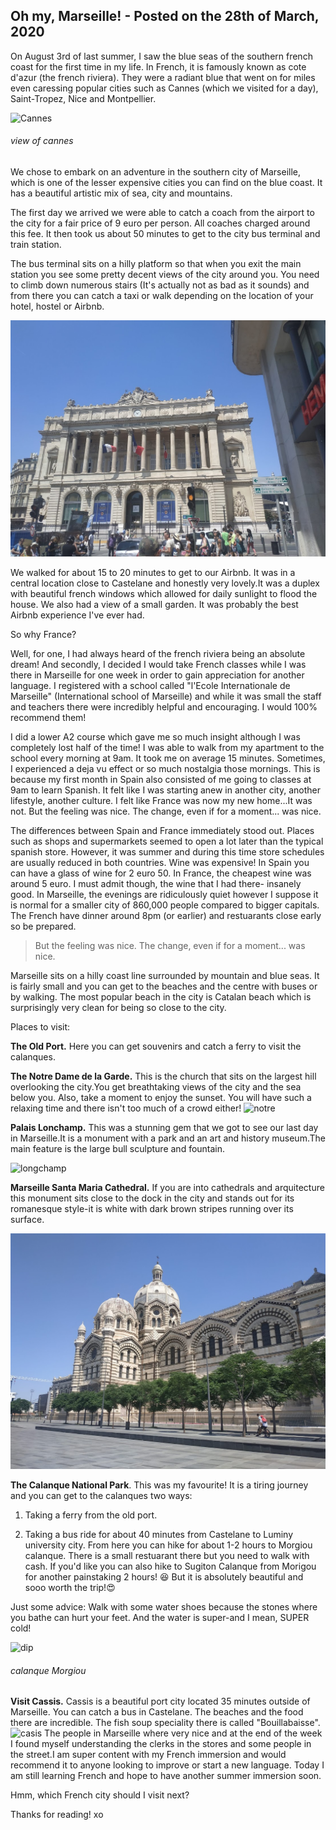 ## Oh my, Marseille! - Posted on the 28th of March, 2020

On August 3rd of last summer, I saw the blue seas of the southern french coast for the first time in my life. In French, it is famously known as cote d'azur (the french riviera). They were a radiant blue that went on for miles even caressing popular cities such as Cannes (which we visited for a day), Saint-Tropez, Nice and Montpellier.

![Cannes](/img/cannesview.jpg)

###### view of cannes

We chose to embark on an adventure in the southern city of Marseille, which is one of the lesser expensive cities you can find on the blue coast. It has a beautiful artistic mix of sea, city and mountains.

The first day we arrived we were able to catch a coach from the airport to the city for a fair price of 9 euro per person. All coaches charged around this fee. It then took us about 50 minutes to get to the city bus terminal and train station.

The bus terminal sits on a hilly platform so that when you exit the main station you see some pretty decent views of the city around you. You need to climb down numerous stairs (It's actually not as bad as it sounds) and from there you can catch a taxi or walk depending on the location of your hotel, hostel or Airbnb.

![The center](/img/center.jpg)

We walked for about 15 to 20 minutes to get to our Airbnb. It was in a central location close to Castelane and honestly very lovely.It was a duplex with beautiful french windows which allowed for daily sunlight to flood the house. We also had a view of a small garden. It was probably the best Airbnb experience I've ever had.

So why France?

Well, for one, I had always heard of the french riviera being an absolute dream! And secondly, I decided I would take French classes while I was there in Marseille for one week in order to gain appreciation for another language. I registered with a school called "l'Ecole Internationale de Marseille" (International school of Marseille) and while it was small the staff and teachers there were incredibly helpful and encouraging. I would 100% recommend them!

I did a lower A2 course which gave me so much insight although I was completely lost half of the time!
I was able to walk from my apartment to the school every morning at 9am. It took me on average 15 minutes. Sometimes, I experienced a deja vu effect or so much nostalgia those mornings. This is because my first month in Spain also consisted of me going to classes at 9am to learn Spanish. It felt like I was starting anew in another city, another lifestyle, another culture. I felt like France was now my new home...It was not. But the feeling was nice. The change, even if for a moment... was nice.

The differences between Spain and France immediately stood out. Places such as shops and supermarkets seemed to open a lot later than the typical spanish store. However, it was summer and during this time store schedules are usually reduced in both countries. Wine was expensive! In Spain you can have a glass of wine for 2 euro 50. In France, the cheapest wine was around 5 euro. I must admit though, the wine that I had there- insanely good. In Marseille, the evenings are ridiculously quiet however I suppose it is normal for a smaller city of 860,000 people compared to bigger capitals. The French have dinner around 8pm (or earlier) and restuarants close early so be prepared.

> But the feeling was nice. The change, even if for a moment... was nice.

Marseille sits on a hilly coast line surrounded by mountain and blue seas. It is fairly small and you can get to the beaches and the centre with buses or by walking. The most popular beach in the city is Catalan beach which is surprisingly very clean for being so close to the city.

Places to visit:

**The Old Port.** Here you can get souvenirs and catch a ferry to visit the calanques.

**The Notre Dame de la Garde.** This is the church that sits on the largest hill overlooking the city.You get breathtaking views of the city and the sea below you. Also, take a moment to enjoy the sunset. You will have such a relaxing time and there isn't too much of a crowd either!
![notre](/img/notre2.jpg)

**Palais Lonchamp.** This was a stunning gem that we got to see our last day in Marseille.It is a monument with a park and an art and history museum.The main feature is the large bull sculpture and fountain.

![longchamp](/img/longchamp.jpg)

**Marseille Santa Maria Cathedral.** If you are into cathedrals and arquitecture this monument sits close to the dock in the city and stands out for its romanesque style-it is white with dark brown stripes running over its surface.

![cathedral](/img/cathedral.jpg)

**The Calanque National Park**. This was my favourite! It is a tiring journey and you can get to the calanques two ways:

1. Taking a ferry from the old port.

2. Taking a bus ride for about 40 minutes from Castelane to Luminy university city. From here you can hike for about 1-2 hours to Morgiou calanque. There is a small restuarant there but you need to walk with cash. If you'd like you can also hike to Sugiton Calanque from Morigou for another painstaking 2 hours! 😆 But it is absolutely beautiful and sooo worth the trip!😍

Just some advice: Walk with some water shoes because the stones where you bathe can hurt your feet. And the water is super-and I mean, SUPER cold!

![dip](/img/dip.jpg)

###### calanque Morgiou

**Visit Cassis.** Cassis is a beautiful port city located 35 minutes outside of Marseille. You can catch a bus in Castelane. The beaches and the food there are incredible. The fish soup speciality there is called "Bouillabaisse".
![casis](/img/casis.jpg)
The people in Marseille where very nice and at the end of the week I found myself understanding the clerks in the stores and some people in the street.I am super content with my French immersion and would recommend it to anyone looking to improve or start a new language. Today I am still learning French and hope to have another summer immersion soon.

Hmm, which French city should I visit next?

Thanks for reading! xo

